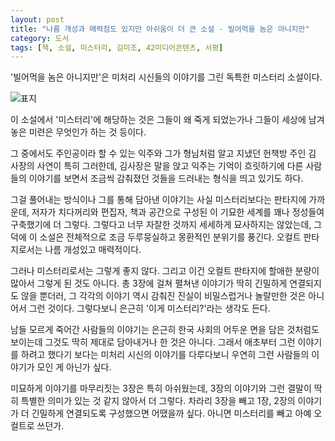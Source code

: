 ```yaml
---
layout: post
title: "나름 개성과 매력점도 있지만 아쉬움이 더 큰 소설 - 빌어먹을 놈은 아니지만"
category: 도서
tags: [책, 소설, 미스터리, 김미조, 42미디어콘텐츠, 서평]
---
```


'빌어먹을 놈은 아니지만'은
미처리 시신들의 이야기를 그린 독특한 미스터리 소설이다.

![표지](https://lh3.googleusercontent.com/jnSVQwaf3_8FjA77Jqzvw93VFx36lErO43BeNDviXtpkPgNYupB3wBJAI3iEwxIwfb73IRJa-L4RJg=s480)

이 소설에서 '미스터리'에 해당하는 것은
그들이 왜 죽게 되었는가나
그들이 세상에 남겨놓은 미련은 무엇인가 하는 것 등이다.

그 중에서도 주인공이라 할 수 있는 익주와
그가 형님처럼 알고 지냈던 헌책방 주인 김 사장의 사연이 특히 그러한데,
김사장은 말을 앉고 익주는 기억이 흐릿하기에
다른 사람들의 이야기를 보면서 조금씩 감춰졌던 것들을 드러내는 형식을 띄고 있기도 하다.

그걸 풀어내는 방식이나 그를 통해 담아낸 이야기는 사실 미스터리보다는 판타지에 가까운데,
저자가 치다꺼리와 편집자, 책과 공간으로 구성된 이 기묘한 세계를
꽤나 정성들여 구축했기에 더 그렇다.
그렇다고 너무 자잘한 것까지 세세하게 묘사하지는 않았는데,
그 덕에 이 소설은 전체적으로 조금 두루뭉실하고 몽환적인 분위기를 풍긴다.
오컬트 판타지로서는 나름 개성있고 매력적이다.

그러나 미스터리로서는 그렇게 좋지 않다.
그리고 이건 오컬트 판타지에 할애한 분량이 많아서 그렇게 된 것도 아니다.
총 3장에 걸쳐 펼쳐낸 이야기가 딱히 긴밀하게 연결되지도 않을 뿐더러,
그 각각의 이야기 역시 감춰진 진실이 비밀스럽거나 놀랄만한 것은 아니어서 그런 것이다.
그렇다보니 은근히 '이게 미스터리?'라는 생각도 든다.

남들 모르게 죽어간 사람들의 이야기는 은근히 한국 사회의 어두운 면을 담은 것처럼도 보이는데
그것도 딱히 제대로 담아내거나 한 것은 아니다.
그래서 애초부터 그런 이야기를 하려고 했다기 보다는
미처리 시신의 이야기를 다루다보니 우연히 그런 사람들의 이야기가 모인 게 아닌가 싶다.

미묘하게 이야기를 마무리짓는 3장은 특히 아쉬웠는데,
3장의 이야기와 그런 결말이 딱히 특별한 의미가 있는 것 같지 않아서 더 그렇다.
차라리 3장을 빼고 1장, 2장의 이야기가 더 긴밀하게 연결되도록 구성했으면 어땠을까 싶다.
아니면 미스터리를 빼고 아예 오컬트로 쓰던가.
